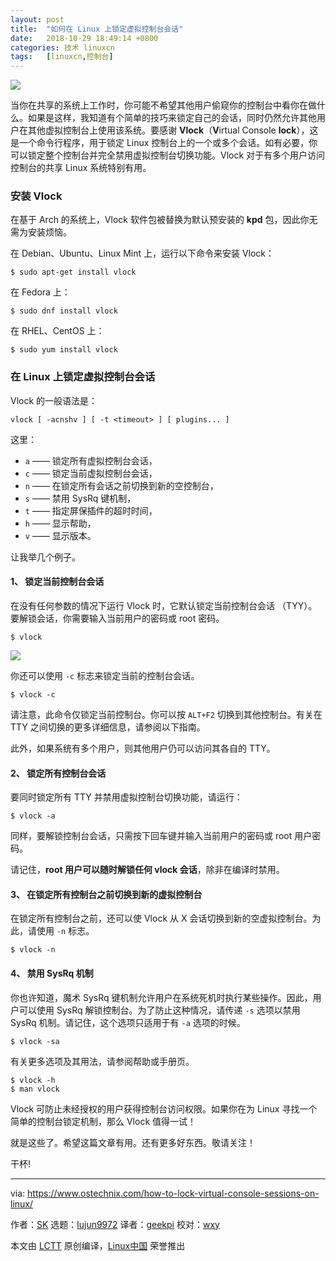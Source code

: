 ```yaml
---
layout: post
title:	"如何在 Linux 上锁定虚拟控制台会话"
date:	2018-10-29 18:49:14 +0800 
categories:	技术 linuxcn 
tags:	[linuxcn,控制台]
---
```



![](/Asserts/Images//attachment/album/201810/29/184916y0fikww5t8sh4z75.png)


当你在共享的系统上工作时，你可能不希望其他用户偷窥你的控制台中看你在做什么。如果是这样，我知道有个简单的技巧来锁定自己的会话，同时仍然允许其他用户在其他虚拟控制台上使用该系统。要感谢 **Vlock**（**V**irtual Console **lock**），这是一个命令行程序，用于锁定 Linux 控制台上的一个或多个会话。如有必要，你可以锁定整个控制台并完全禁用虚拟控制台切换功能。Vlock 对于有多个用户访问控制台的共享 Linux 系统特别有用。


### 安装 Vlock


在基于 Arch 的系统上，Vlock 软件包被替换为默认预安装的 **kpd** 包，因此你无需为安装烦恼。


在 Debian、Ubuntu、Linux Mint 上，运行以下命令来安装 Vlock：



```
$ sudo apt-get install vlock
```

在 Fedora 上：



```
$ sudo dnf install vlock
```

在 RHEL、CentOS 上：



```
$ sudo yum install vlock
```

### 在 Linux 上锁定虚拟控制台会话


Vlock 的一般语法是：



```
vlock [ -acnshv ] [ -t <timeout> ] [ plugins... ]
```

这里：


* `a` —— 锁定所有虚拟控制台会话，
* `c` —— 锁定当前虚拟控制台会话，
* `n` —— 在锁定所有会话之前切换到新的空控制台，
* `s` —— 禁用 SysRq 键机制，
* `t` —— 指定屏保插件的超时时间，
* `h` —— 显示帮助，
* `v` —— 显示版本。


让我举几个例子。


#### 1、 锁定当前控制台会话


在没有任何参数的情况下运行 Vlock 时，它默认锁定当前控制台会话 （TYY）。要解锁会话，你需要输入当前用户的密码或 root 密码。



```
$ vlock
```

![](/Asserts/Images//attachment/album/201810/29/184917u5jy5ujjbdjddptp.gif)


你还可以使用 `-c` 标志来锁定当前的控制台会话。



```
$ vlock -c
```

请注意，此命令仅锁定当前控制台。你可以按 `ALT+F2` 切换到其他控制台。有关在 TTY 之间切换的更多详细信息，请参阅以下指南。


此外，如果系统有多个用户，则其他用户仍可以访问其各自的 TTY。


#### 2、 锁定所有控制台会话


要同时锁定所有 TTY 并禁用虚拟控制台切换功能，请运行：



```
$ vlock -a
```

同样，要解锁控制台会话，只需按下回车键并输入当前用户的密码或 root 用户密码。


请记住，**root 用户可以随时解锁任何 vlock 会话**，除非在编译时禁用。


#### 3、 在锁定所有控制台之前切换到新的虚拟控制台


在锁定所有控制台之前，还可以使 Vlock 从 X 会话切换到新的空虚拟控制台。为此，请使用 `-n` 标志。



```
$ vlock -n
```

#### 4、 禁用 SysRq 机制


你也许知道，魔术 SysRq 键机制允许用户在系统死机时执行某些操作。因此，用户可以使用 SysRq 解锁控制台。为了防止这种情况，请传递 `-s` 选项以禁用 SysRq 机制。请记住，这个选项只适用于有 `-a` 选项的时候。



```
$ vlock -sa
```

有关更多选项及其用法，请参阅帮助或手册页。



```
$ vlock -h
$ man vlock
```

Vlock 可防止未经授权的用户获得控制台访问权限。如果你在为 Linux 寻找一个简单的控制台锁定机制，那么 Vlock 值得一试！


就是这些了。希望这篇文章有用。还有更多好东西。敬请关注！


干杯!




---


via: <https://www.ostechnix.com/how-to-lock-virtual-console-sessions-on-linux/>


作者：[SK](https://www.ostechnix.com/author/sk/) 选题：[lujun9972](https://github.com/lujun9972) 译者：[geekpi](https://github.com/geekpi) 校对：[wxy](https://github.com/wxy)


本文由 [LCTT](https://github.com/LCTT/TranslateProject) 原创编译，[Linux中国](https://linux.cn/) 荣誉推出
